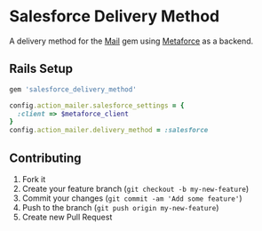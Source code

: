 # Salesforce Delivery Method

A delivery method for the [Mail](https://github.com/mikel/mail) gem using
[Metaforce](https://github.com/ejholmes/metaforce) as a backend.

## Rails Setup

```ruby
gem 'salesforce_delivery_method'
```

```ruby
config.action_mailer.salesforce_settings = {
  :client => $metaforce_client
}
config.action_mailer.delivery_method = :salesforce
```

## Contributing

1. Fork it
2. Create your feature branch (`git checkout -b my-new-feature`)
3. Commit your changes (`git commit -am 'Add some feature'`)
4. Push to the branch (`git push origin my-new-feature`)
5. Create new Pull Request
